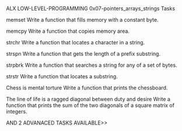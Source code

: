 ALX LOW-LEVEL-PROGRAMMING 0x07-pointers_arrays_strings Tasks

memset
Write a function that fills memory with a constant byte.

memcpy
Write a function that copies memory area.

strchr
Write a function that locates a character in a string.

strspn
Write a function that gets the length of a prefix substring.

strpbrk
Write a function that searches a string for any of a set of bytes.

strstr
Write a function that locates a substring.

Chess is mental torture
Write a function that prints the chessboard.

The line of life is a ragged diagonal between duty and desire
Write a function that prints the sum of the two diagonals of a square matrix of integers.

AND 2 ADVANACED TASKS AVAILABLE>>
